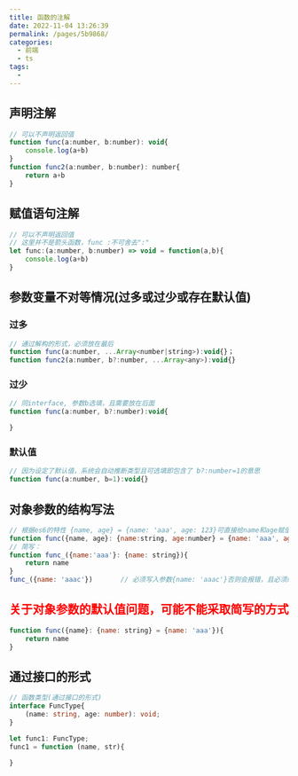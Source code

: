 ```yaml
---
title: 函数的注解
date: 2022-11-04 13:26:39
permalink: /pages/5b9868/
categories:
  - 前端
  - ts
tags:
  - 
---
```

##  声明注解
```js
// 可以不声明返回值
function func(a:number, b:number): void{
    console.log(a+b)
}
function func2(a:number, b:number): number{
    return a+b
}

```

## 赋值语句注解
```js
// 可以不声明返回值
// 这里并不是箭头函数，func :不可舍去":"
let func:(a:number, b:number) => void = function(a,b){
    console.log(a+b)
}

```

## 参数变量不对等情况(过多或过少或存在默认值)

### 过多
```js
// 通过解构的形式，必须放在最后
function func(a:number, ...Array<number|string>):void{}；
function func2(a:number, b?:number, ...Array<any>):void{}
```

### 过少
```js
// 同interface, 参数b选填，且需要放在后面
function func(a:number, b?:number):void{

}
```

### 默认值
```js
// 因为设定了默认值，系统会自动推断类型且可选填即包含了 b?:number=1的意思
function func(a:number, b=1):void{}
```

## 对象参数的结构写法
```js
// 根据es6的特性 {name, age} = {name: 'aaa', age: 123}可直接给name和age赋值
function func({name, age}: {name:string, age:number} = {name: 'aaa', age: 123}): {}{}
// 简写：
function func_({name:'aaa'}: {name: string}){
    return name
}
func_({name: 'aaac'})       // 必须写入参数{name: 'aaac'}否则会报错，且必须给name赋值
```
## <font color="red">关于对象参数的默认值问题，可能不能采取简写的方式</font>
```js
function func({name}: {name: string} = {name: 'aaa'}){
    return name
}

```

## 通过接口的形式

```typescript
// 函数类型(通过接口的形式)
interface FuncType{
	(name: string, age: number): void;
}

let func1: FuncType;
func1 = function (name, str){
	
}
```


